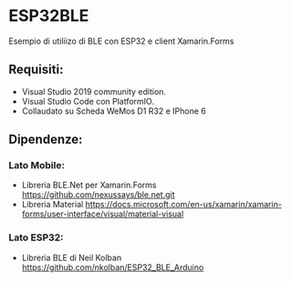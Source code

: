 # ESP32BLE
Esempio di utiliizo di BLE con ESP32 e client Xamarin.Forms

## Requisiti:
- Visual Studio 2019 community edition.
- Visual Studio Code con PlatformIO. 
- Collaudato su Scheda WeMos D1 R32 e IPhone 6

## Dipendenze:
### Lato Mobile: 
- Libreria BLE.Net per Xamarin.Forms https://github.com/nexussays/ble.net.git
- Libreria Material https://docs.microsoft.com/en-us/xamarin/xamarin-forms/user-interface/visual/material-visual

### Lato ESP32: 
- Libreria BLE di Neil Kolban https://github.com/nkolban/ESP32_BLE_Arduino
